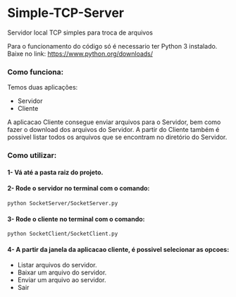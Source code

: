 # Simple-TCP-Server
Servidor local TCP simples para troca de arquivos

Para o funcionamento do código só é necessario ter Python 3 instalado. Baixe no link: https://www.python.org/downloads/

### Como funciona:
Temos duas aplicações:
- Servidor
- Cliente

A aplicacao Cliente consegue enviar arquivos para o Servidor, bem como fazer o download dos arquivos do Servidor.
A partir do Cliente também é possivel listar todos os arquivos que se encontram no diretório do Servidor.

### Como utilizar:
#### 1- Vá até a pasta raiz do projeto.
#### 2-	Rode o servidor no terminal com o comando:
	python SocketServer/SocketServer.py

#### 3- Rode o cliente no terminal com o comando:
	python SocketClient/SocketClient.py

#### 4- A partir da janela da aplicacao cliente, é possivel selecionar as opcoes:
- Listar arquivos do servidor.
- Baixar um arquivo do servidor.
- Enviar um arquivo ao servidor.
- Sair
